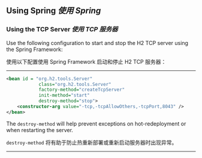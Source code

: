 ## Using Spring *使用 Spring*

### Using the TCP Server *使用 TCP 服务器*

Use the following configuration to start and stop the H2 TCP server using the Spring Framework:


使用以下配置使用 Spring Framework 启动和停止 H2 TCP 服务器：

---

```xml
<bean id = "org.h2.tools.Server"
            class="org.h2.tools.Server"
            factory-method="createTcpServer"
            init-method="start"
            destroy-method="stop">
    <constructor-arg value="-tcp,-tcpAllowOthers,-tcpPort,8043" />
</bean>
```

The `destroy-method` will help prevent exceptions on hot-redeployment or when restarting the server.


`destroy-method` 将有助于防止热重新部署或重新启动服务器时出现异常。

---
